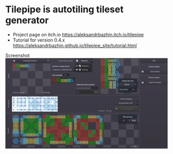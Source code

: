 # Tilepipe is autotiling tileset generator

- Project page on itch.io https://aleksandrbazhin.itch.io/tilepipe
- Tutorial for version 0.4.x https://aleksandrbazhin.github.io/tilepipe_site/tutorial.html

Screenshot
![Screen](docs/Screenshot.png)
